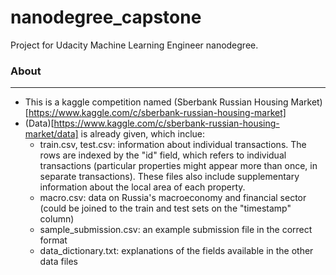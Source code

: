 # nanodegree_capstone
Project for Udacity Machine Learning Engineer nanodegree.
### About
---
- This is a kaggle competition named (Sberbank Russian Housing Market)[https://www.kaggle.com/c/sberbank-russian-housing-market]
- (Data)[https://www.kaggle.com/c/sberbank-russian-housing-market/data] is already given, which inclue:
	- train.csv, test.csv: information about individual transactions. The rows are indexed by the "id" field, which refers to individual transactions (particular properties might appear more than once, in separate transactions). These files also include supplementary information about the local area of each property.
	- macro.csv: data on Russia's macroeconomy and financial sector (could be joined to the train and test sets on the "timestamp" column)
	- sample_submission.csv: an example submission file in the correct format
	- data_dictionary.txt: explanations of the fields available in the other data files

